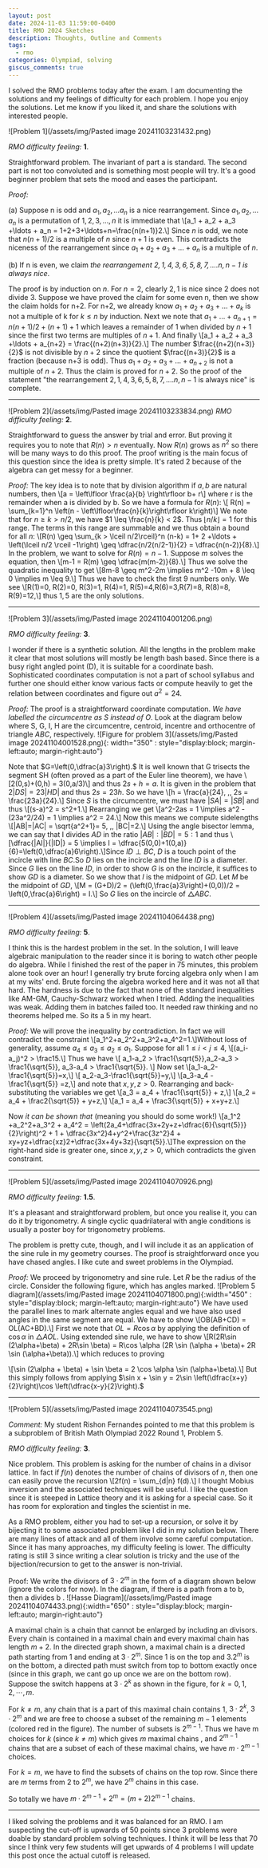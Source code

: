 ```yaml
---
layout: post
date: 2024-11-03 11:59:00-0400
title: RMO 2024 Sketches
description: Thoughts, Outline and Comments
tags:
  - rmo
categories: Olympiad, solving
giscus_comments: true
---
```

I solved the RMO problems today after the exam. I am documenting the solutions and my feelings of difficulty for each problem. I hope you enjoy the solutions. Let me know if you liked it, and share the solutions with interested people.

![Problem 1](/assets/img/Pasted image 20241103231432.png)

_RMO difficulty feeling:_ <b>1</b>. 

Straightforward problem. The invariant of part a is standard. The second part is not too convoluted and is something most people will try. It's a good beginner problem that sets the mood and eases the participant.

*Proof:* 

(a) Suppose n is odd and $a_1,a_2,\ldots a_n$ is a nice rearrangement. Since $a_1,a_2,\ldots a_n$ is a permutation of $1,2,3,\ldots,n$ it is immediate that \\[a_1 + a_2 + a_3 +\ldots + a_n = 1+2+3+\ldots+n=\frac{n(n+1)}2.\\] Since $n$ is odd, we note that $n(n+1)/2$ is a multiple of $n$ since $n+1$ is even. This contradicts the niceness of the rearrangement since $a_1 + a_2 + a_3 +\ldots + a_n$ is a multiple of $n$.

(b) If n is even, we claim *the rearrangement $2,1,4,3,6,5,8,7,....n,n-1$ is always nice*.

The proof is by induction on $n$. For $n=2$, clearly $2,1$ is nice since 2 does not divide 3.
Suppose we have proved the claim for some even n, then we show the claim holds for n+2.
For n+2, we already know $a_1 + a_2 + a_3 +\ldots + a_k$ is not a multiple of k for $k \leq n$ by induction. Next we note that $a_1+\ldots+a_{n+1} = n(n+1)/2 + (n+1)+1$ which leaves a remainder of 1 when divided by $n+1$ since the first two terms are multiples of $n+1$. And finally \\[a_1 + a_2 + a_3 +\ldots + a_{n+2} = \frac{(n+2)(n+3)}{2}.\\] The number $\frac{(n+2)(n+3)}{2}$ is not divisible by $n+2$ since the quotient $\frac{(n+3)}{2}$ is a fraction (because n+3 is odd). Thus  $a_1 + a_2 + a_3 +\ldots + a_{n+2}$ is not a multiple of $n+2$.  Thus the claim is proved for $n+2$. 
So the proof of the statement "the rearrangement $2,1,4,3,6,5,8,7,....n,n-1$ is always nice" is complete. 

---

![Problem 2](/assets/img/Pasted image 20241103233834.png)
_RMO difficulty feeling:_ <b>2</b>. 

Straightforward to guess the answer by trial and error. But proving it requires you to note that $R(n) > n$ eventually. Now $R(n)$ grows as $n^2$ so there will be many ways to do this proof. The proof writing is the main focus of this question since the idea is pretty simple. It's rated 2 because of the algebra can get messy for a beginner.

*Proof:* The key idea is to note that by division algorithm if $a,b$ are natural numbers, then \\[a = \left\lfloor \frac{a}{b} \right\rfloor b+ r\\] where r is the remainder when a is divided by b. 
So we have a formula for $R(n)$: \\[ R(n) = \sum_{k=1}^n \left(n - \left\lfloor\frac{n}{k}\right\rfloor k\right)\\]
We note that for $n \geq k > n/2$, we have $1 \leq \frac{n}{k} < 2$. Thus $\lfloor n/k\rfloor = 1$ for this range. The terms in this range are summable and we thus obtain a bound for all $n$: \\[R(n) \geq  \sum_{k > \lceil n/2\rceil}^n (n-k) = 1+ 2 +\ldots + \left(\lceil n/2 \rceil -1\right) \geq \dfrac{n/2(n/2-1)}{2} = \dfrac{n(n-2)}{8}.\\] 
In the problem, we want to solve for $R(n) = n-1$. Suppose $m$ solves the equation, then \\[m-1 = R(m) \geq \dfrac{m(m-2)}{8}.\\] Thus we solve the quadratic inequality to get
\\[8m-8 \geq m^2-2m \implies m^2 -10m + 8 \leq  0 \implies m \leq 9.\\]
Thus we have to check the first 9 numbers only. We see 
\\[R(1)=0, R(2)=0, R(3)=1, R(4)=1, R(5)=4,R(6)=3,R(7)=8, R(8)=8, R(9)=12,\\] thus $1,5$ are the only solutions.

---

![Problem 3](/assets/img/Pasted image 20241104001206.png)

_RMO difficulty feeling:_ <b>3</b>. 

I wonder if there is a synthetic solution. All the lengths in the problem make it clear that most solutions will mostly be length bash based. Since there is a busy right angled point (D), it is suitable for a coordinate bash. Sophisticated coordinates computation is not a part of school syllabus and further one should either know various facts or compute heavily to get the relation between coordinates and figure out $a^2=24$.

*Proof:* The proof is a straightforward coordinate computation. *We have labelled the circumcentre as S instead of O*. Look at the diagram below where S, G, I, H are the circumcentre, centroid, incentre and orthocentre of triangle $ABC$, respectively. 
![Figure for problem 3](/assets/img/Pasted image 20241104001528.png){: width="350" : style="display:block; margin-left:auto; margin-right:auto"}

Note that $G=\left(0,\dfrac{a}3\right).$ It is well known that G trisects the segment SH (often proved as a part of the Euler line theorem), we have \\[2(0,s)+(0,h) = 3(0,a/3)\\] and thus $2s+h=a$. It is given in the problem that $2|DS| = 23|HD|$ and thus $2s=23h$. So we have \\[h = \frac{a}{24}, \,\, 2s = \frac{23a}{24}.\\] 
Since $S$ is the circumcentre, we must have $|SA|=|SB|$ and thus \\[(s-a)^2 = s^2+1.\\] Rearranging we get \\[a^2-2as = 1 \implies a^2 - (23a^2/24) = 1 \implies a^2 = 24.\\] Now this means we compute sidelengths \\[|AB|=|AC| = \sqrt{a^2+1}= 5, \,\, |BC|=2.\\] Using the angle bisector lemma, we can say that I divides $AD$ in the ratio $|AB|:|BD|=5:1$ and thus \\[\dfrac{|AI|}{|ID|} = 5 \implies I = \dfrac{5(0,0)+1(0,a)}{6}=\left(0,\dfrac{a}6\right).\\]Since $ID \perp BC$, $D$ is a touch point of the incircle with line $BC$.So $D$ lies on the incircle and the line $ID$ is a diameter. Since $G$ lies on the line $ID$, in order to show $G$ is on the incircle, it suffices to show $GD$ is a diameter. So we show that $I$ is the midpoint of $GD$. Let $M$ be the midpoint of $GD$,
\\[M = (G+D)/2 = (\left(0,\frac{a}3\right)+(0,0))/2 = \left(0,\frac{a}6\right) = I.\\]
So $G$ lies on the incircle of $\triangle ABC$. 

---

![Problem 4](/assets/img/Pasted image 20241104064438.png)

_RMO difficulty feeling:_ <b>5</b>. 

I think this is the hardest problem in the set. In the solution, I will leave algebraic manipulation to the reader since it is boring to watch other people do algebra. While I finished the rest of the paper in 75 minutes, this problem alone took over an hour! I generally try brute forcing algebra only when I am at my wits' end. Brute forcing the algebra worked here and it was not all that hard. The hardness is due to the fact that none of the standard inequalities like AM-GM, Cauchy-Schwarz worked when I tried. Adding the inequalities was weak. Adding them in batches failed too. It needed raw thinking and no theorems helped me. So its a 5 in my heart.

*Proof:* We will prove the inequality by contradiction. In fact we will contradict the constraint \\[a_1^2+a_2^2+a_3^2+a_4^2=1.\\]Without loss of generality, assume $a_4 \leq a_3 \leq a_2 \leq a_1$. Suppose for all $1\leq i < j \leq 4$, \\[(a_i-a_j)^2 > \frac15.\\] Thus we have \\[ a_1-a_2 > \frac1{\sqrt{5}},a_2-a_3 > \frac1{\sqrt{5}}, a_3-a_4 > \frac1{\sqrt{5}}. \\] Now set \\[a_1-a_2-\frac1{\sqrt{5}}=x,\\] \\[ a_2-a_3-\frac1{\sqrt{5}}=y,\\] \\[a_3-a_4 -\frac1{\sqrt{5}} =z,\\] and note that $x,y,z > 0$. Rearranging and back-substituting the variables we get 
\\[a_3 = a_4 + \frac1{\sqrt{5}} + z,\\] \\[a_2 = a_4 + \frac2{\sqrt{5}} + y+z,\\] \\[a_1 = a_4 + \frac3{\sqrt{5}} + x+y+z.\\] 

Now *it can be shown that* (meaning you should do some work!) \\[a_1^2 +a_2^2+a_3^2 + a_4^2 = \left(2a_4+\dfrac{3x+2y+z+\dfrac{6}{\sqrt{5}}}{2}\right)^2 + 1 + \dfrac{3x^2}4+y^2+\frac{3z^2}4 + xy+yz+\dfrac{xz}2+\dfrac{3x+4y+3z}{\sqrt{5}}.\\]The expression on the right-hand side is greater one, since $x,y,z > 0$, which contradicts the given constraint. 

---
![Problem 5](/assets/img/Pasted image 20241104070926.png)

_RMO difficulty feeling:_ <b>1.5</b>. 

It's a pleasant and straightforward problem, but once you realise it, you can do it by trigonometry. A single cyclic quadrilateral with angle conditions is usually a poster boy for trigonometry problems. 

The problem is pretty cute, though, and I will include it as an application of the sine rule in my geometry courses. The proof is straightforward once you have chased angles. I like cute and sweet problems in the Olympiad. 

*Proof:* We proceed by trigonometry and sine rule. Let $R$ be the radius of the circle. Consider the following figure, which has angles marked. 
![Problem 5 diagram](/assets/img/Pasted image 20241104071800.png){:width="450" : style="display:block; margin-left:auto; margin-right:auto"}
We have used the parallel lines to mark alternate angles equal and we have also used angles in the same segment are equal.
We have to show \\[OB(AB+CD) = OL(AC+BD).\\] First we note that $OL = R \cos \alpha$ by applying the definition of $\cos \alpha$ in $\triangle AOL$. Using extended sine rule, we have to show 
\\[R(2R\sin (2\alpha+\beta) + 2R\sin \beta) = R\cos \alpha (2R \sin (\alpha + \beta)+ 2R \sin (\alpha+\beta)).\\] which reduces to proving

\\[\sin (2\alpha + \beta) + \sin \beta  = 2 \cos \alpha \sin (\alpha+\beta).\\]
But this simply follows from applying $\sin x + \sin y = 2\sin \left(\dfrac{x+y}{2}\right)\cos \left(\dfrac{x-y}{2}\right).$

---
![Problem 5](/assets/img/Pasted image 20241104073545.png)

*Comment:* My student Rishon Fernandes pointed to me that this problem is a subproblem of British Math Olympiad 2022 Round 1, Problem 5. 

_RMO difficulty feeling:_ <b>3</b>. 

Nice problem. This problem is asking for the number of chains in a divisor lattice. In fact if $f(n)$ denotes the number of chains of divisors of $n$, then one can easily prove the recursion \\[2f(n) = \sum_{d|n} f(d).\\]  I thought Mobius inversion and the associated techniques will be useful. I like the question since it is steeped in Lattice theory and it is asking for a special case. So it has room for exploration and tingles the scientist in me. 

As a RMO problem, either you had to set-up a recursion, or solve it by bijecting it to some associated problem like I did in my solution below. There are many lines of attack and all of them involve some careful computation. Since it has many approaches, my difficulty feeling is lower. The difficulty rating is still 3 since writing a clear solution is tricky and the use of the bijection/recursion to get to the answer is non-trivial. 

Proof: We write the divisors of $3\cdot 2^m$ in the form of a diagram shown below (ignore the colors for now). In the diagram, if there is a path from a to b, then a divides b .
![Hasse Diagram](/assets/img/Pasted image 20241104074433.png){:width="650" : style="display:block; margin-left:auto; margin-right:auto"}

A maximal chain is a chain that cannot be enlarged by including an divisors. Every chain is contained in a maximal chain and every maximal chain has length $m+2$. In the directed graph shown, a maximal chain is a directed path starting from 1 and ending at $3\cdot2^m$. Since 1 is on the top and $3.2^m$ is on the bottom, a directed path must switch from top to bottom exactly once (since in this graph, we cant go up once we are on the bottom row). Suppose the switch happens at $3\cdot 2^k$ as shown in the figure, for $k=0,1,2,\cdots,m$. 

For $k \neq m$, any chain that is a part of this maximal chain contains 1, $3\cdot 2^k$, $3\cdot 2^m$ and we are free to choose a subset of the remaining $m-1$ elements (colored red in the figure). The number of subsets is $2^{m-1}$.  Thus we have m choices for $k$ (since $k \neq m$) which gives $m$ maximal chains , and $2^{m-1}$ chains that are a subset of each of these maximal chains, we have $m\cdot 2^{m-1}$ choices. 

For $k=m$, we have to find the subsets of chains  on the top row. Since there are $m$ terms from 2 to $2^m$, we have $2^m$ chains in this case. 

So totally we have $m\cdot 2^{m-1} + 2^m = (m+2)2^{m-1}$ chains.

----
I liked solving the problems and it was balanced for an RMO. I am suspecting the cut-off is upwards of 50 points since 3 problems were doable by standard problem solving techniques. I think it will be less that 70 since I think very few students will get upwards of 4 problems  I will update this post once the actual cutoff is released.   